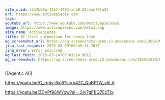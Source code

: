 ```yaml
---
site_uuid: a5b7b68a-4157-4483-ada8-22ceac79fa22
url: https://www.activepieces.com
tags: 
youtube_url: https://www.youtube.com/@activepiecesco
image: https://www.activepieces.com/meta1.png
site_name: Activepieces
title: AI-first automation for every team
og_screenshot_url: https://og-screenshots-prod.s3.amazonaws.com/1366x768/80/false/2c0e8fad4caa3532f8f3fc771cd1b8c9c00032163d8f8f18ab9155f083d53d6e.jpeg
jina_last_request: 2025-03-09T06:45:11.763Z
jina_error: Error occurred
og_last_fetch: 2025-03-24T05:01:14.981Z
og_screenshot: https://og-screenshots-prod.s3.amazonaws.com/1920x1080/80/false/2c0e8fad4caa3532f8f3fc771cd1b8c9c00032163d8f8f18ab9155f083d53d6e.jpeg
---
```

[[Agentic AI]]

https://youtu.be/O_rmtv-6xl8?si=b4ZC_QuBP1W_yhLA

https://youtu.be/ZCvPf96WYow?si=_SIv7gFfjQ7EcT1x
